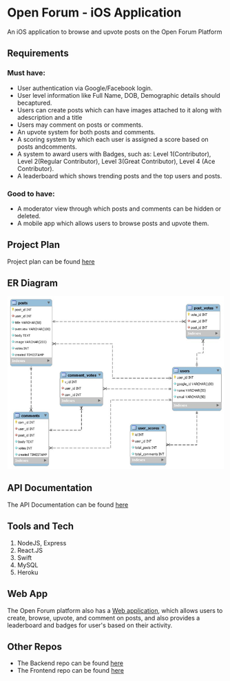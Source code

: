 # Open Forum - iOS Application

An iOS application to browse and upvote posts on the Open Forum Platform

## Requirements

### Must have:
* User authentication via Google/Facebook login.
* User level information like Full Name, DOB, Demographic details should becaptured.
* Users can create posts which can have images attached to it along with adescription and a title
* Users may comment on posts or comments.
* An upvote system for both posts and comments.
* A scoring system by which each user is assigned a score based on posts andcomments.
* A system to award users with Badges, such as: Level 1(Contributor), Level 2(Regular Contributor), Level 3(Great Contributor), Level 4 (Ace Contributor).
* A leaderboard which shows trending posts and the top users and posts.

### Good to have:
* A moderator view through which posts and comments can be hidden or deleted.
* A mobile app which allows users to browse posts and upvote them.

## Project Plan

Project plan can be found [here](https://docs.google.com/spreadsheets/d/1SKJNLOZGpvVnqldEJKK9pxMmJqVg8l0btvd9S8mqVsA/edit?usp=sharing)

## ER Diagram

![ER Diagram](Open-Forum_ER-Diagram.jpeg)

## API Documentation

The API Documentation can be found [here](https://app.swaggerhub.com/apis-docs/Suhas-C-V/OPEN_FORUM_WEB_API/1.0.0#/)

## Tools and Tech

1. NodeJS, Express
2. React.JS
3. Swift
4. MySQL
5. Heroku

## Web App

The Open Forum platform also has a [Web application](https://open-forum-project.herokuapp.com/), which allows users to create, browse, upvote, and comment on posts, and also provides a leaderboard and badges for user's based on their activity.

## Other Repos

* The Backend repo can be found [here](https://github.com/Suhas-C-V/Open-Forum-WebApp)
* The Frontend repo can be found [here](https://github.com/Akhila-Bhupathi/open-forum-project)
